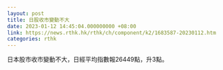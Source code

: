 ```yaml
---
layout: post
title: 日股收市變動不大
date: 2023-01-12 14:45:04.000000000 +08:00
link: https://news.rthk.hk/rthk/ch/component/k2/1683587-20230112.htm
categories: rthk
---
```


日本股市收市變動不大，日經平均指數報26449點，升3點。
